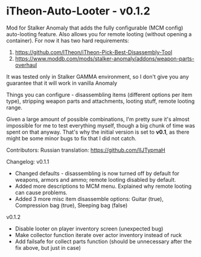# iTheon-Auto-Looter - v0.1.2
Mod for Stalker Anomaly that adds the fully configurable (MCM config) auto-looting feature. Also allows you for remote looting (without opening a container).
For now it has two hard requirements:
1. https://github.com/lTheon/iTheon-Pick-Best-Disassembly-Tool
2. https://www.moddb.com/mods/stalker-anomaly/addons/weapon-parts-overhaul

It was tested only in Stalker GAMMA environment, so I don't give you any guarantee that it will work in vanilla Anomaly

Things you can configure - disassembling items (different options per item type), stripping weapon parts and attachments, looting stuff, remote looting range.

Given a large amount of possible combinations, I'm pretty sure it's almost impossible for me to test everything myself, though a big chunk of time was spent on that anyway. That's why the initial version is set to **v0.1**, as there might be some minor bugs to fix that I did not catch.

Contributors: 
Russian translation: https://github.com/IIJTypmaH

Changelog:
v0.1.1
- Changed defaults - disassembling is now turned off by default for weapons, armors and ammo; remote looting disabled by default.
- Added more descriptions to MCM menu. Explained why remote looting can cause problems.
- Added 3 more misc item disassemble options: Guitar (true), Compression bag (true), Sleeping bag (false)

v0.1.2
- Disable looter on player inventory screen (unexpected bug)
- Make collector function iterate over actor inventory instead of ruck
- Add failsafe for collect parts function (should be unnecessary after the fix above, but just in case)
